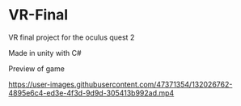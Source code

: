 # VR-Final

VR final project for the oculus quest 2
 
Made in unity with C#


Preview of game 

https://user-images.githubusercontent.com/47371354/132026762-4895e6c4-ed3e-4f3d-9d9d-305413b992ad.mp4

